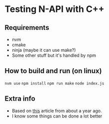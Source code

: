 # Testing N-API with C++

## Requirements
* nvm
* cmake
* ninja (maybe it can use make?)
* Some other stuff but it's handled by npm

## How to build and run (on linux)
`nvm use`
`npm install`
`npm run make`
`node index.js`

## Extra info
* Based on [this](https://gauriatiq.medium.com/c-native-addon-independent-of-node-js-version-using-napi-node-addon-api-and-cmake-53315582cbd1) article from about a year ago.
* I know some things can be done a lot better
